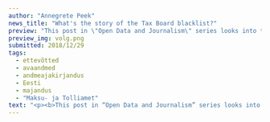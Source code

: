 ```yaml
---
author: "Annegrete Peek"
news_title: "What's the story of the Tax Board blacklist?"
preview: "This post in \"Open Data and Journalism\" series looks into tax debtors. Estonian Tax and Customs Board (EMTA) publishes once a month a list of companies in debt. Let's look at how big is the biggest debt, how much debt a TOP 10, 20, 50, and 100 companies make. In addition, we will compare the list published in December with the November list."
preview_img: volg.png
submitted: 2018/12/29
tags:
  - ettevõtted
  - avaandmed
  - andmeajakirjandus
  - Eesti
  - majandus
  - "Maksu- ja Tolliamet"
text: "<p><b>This post in “Open Data and Journalism” series looks into tax debtors. Estonian Tax and Customs Board (EMTA) publishes once a month a list of companies in debt. Let’s look at how big is the biggest debt, how much debt a TOP 10, 20, 50, and 100 companies make. In addition, we will compare the list published in December with the November list.</b></p><p>As of the first day of each month, the tax office reviews the tax debtor list and publishes it on the next business day. The data is located <a href=\"https://www.emta.ee/et/kontaktid-ja-ametist/maksulaekumine-statistika/maksuvolglaste-nimekiri\" target=\"_blank\">here</a>. The EMTA page explains (in Estonian) who is shown in the given list. Not all debtors are subject to disclosure. For example, in this dataset there are only companies with a tax debt of over € 1000, whose debt is older than 30 days and who do not have a repayment schedule.</p><p>In December’s list, there are 4401 companies with a total debt of over 170 million euros. The tax debt of INV T OÜ is 16.5 million euros, which makes it a company with the biggest debt.</p><p>Debts have been contested for 4 million euros and more than 31 million euros (19% of the total amount) is owed by 276 bankrupt companies. Bankrupt companies have, on average, more debt than other companies.</p><p><b>There are 4401 companies in this dataset. How much of the total debt is made by TOP 10, 20, 50 or 100 companies?</b></p><p><img src=\"https://raw.githubusercontent.com/okestonia/Data-Viz-Protos/master/maksuvolg/top_eng.png\"><br>Since many of the largest debtors are in the bankruptcy, we are looking at the biggest debts among all companies and companies without bankruptcy. If the 10 largest debts of all companies account for 25% of the total debt, then in the case of non-bankrupt companies, the top 10 accounts for 28%. The largest 100 debts in both cases account for 49% of the total debt.</p><p><b>What companies have disappeared in December? Who are the newcomers?</b></p><p>499 companies have disappeared from the dataset. These companies were listed in November but not in December. Their total debt was over 8 million euros. At the same time, there were 392 newcomers aka companies that were not on the November list. Their total debt is over 4.5 million euros.</p><p><img src=\"https://raw.githubusercontent.com/okestonia/Data-Viz-Protos/master/maksuvolg/jaotus_eng.png\"><br>This is a density plot (aka “smoothed” histogram). Since y-axis values are not easy to interpret and we do not need them at the moment, they are not shown in this figure. Just comparing blue and gray areas is enough for us to form an opinion. These areas are almost completely overlapping, so despite the number of debts, new and disappeared debts are very similar.</p><p>In conclusion, the largest debtor owes the Estonian government almost 10% of the total debt. TOP 10 and 100 companies account for 25% and 49% of total debt, respectively. Compared to the previous month, there are 107 fewer companies on the list, but the new ones are similar to disappeared ones.</p><p><em>The Open Data Portal’s content is created as part of the EU structural funds’ programme ‘Raising Awareness of Information Society’ which is financed through the EU Regional Development Fund. Project activities are carried out by the Open Knowledge Estonia NGO.</em></p><blockquote><p>Sources:<br><a href=\"https://www.emta.ee/et/kontaktid-ja-ametist/maksulaekumine-statistika/maksuvolglaste-nimekiri\" target=\"_blank\">https://www.emta.ee/et/kontaktid-ja-ametist/maksulaekumine-statistika/maksuvolglaste-nimekiri</a><br><a href=\"https://github.com/okestonia/Data-Viz-Protos/tree/master/maksuvolg\" target=\"_blank\">https://github.com/okestonia/Data-Viz-Protos/tree/master/maksuvolg</a></p></blockquote>"
---
```

